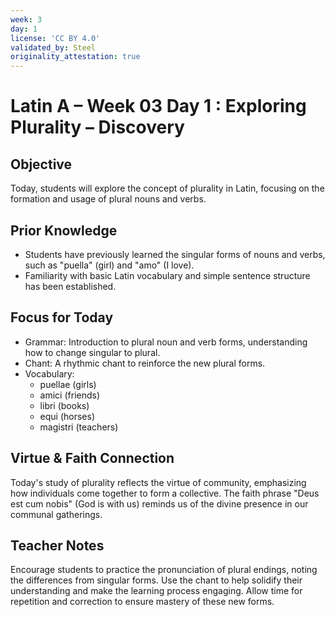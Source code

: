 ```yaml
---
week: 3
day: 1
license: 'CC BY 4.0'
validated_by: Steel
originality_attestation: true
---
```


# Latin A – Week 03 Day 1 : Exploring Plurality – Discovery

## Objective
Today, students will explore the concept of plurality in Latin, focusing on the formation and usage of plural nouns and verbs.

## Prior Knowledge
- Students have previously learned the singular forms of nouns and verbs, such as "puella" (girl) and "amo" (I love).
- Familiarity with basic Latin vocabulary and simple sentence structure has been established.

## Focus for Today
- Grammar: Introduction to plural noun and verb forms, understanding how to change singular to plural.
- Chant: A rhythmic chant to reinforce the new plural forms.
- Vocabulary: 
  - puellae (girls)
  - amici (friends)
  - libri (books)
  - equi (horses)
  - magistri (teachers)

## Virtue & Faith Connection
Today's study of plurality reflects the virtue of community, emphasizing how individuals come together to form a collective. The faith phrase "Deus est cum nobis" (God is with us) reminds us of the divine presence in our communal gatherings.

## Teacher Notes
Encourage students to practice the pronunciation of plural endings, noting the differences from singular forms. Use the chant to help solidify their understanding and make the learning process engaging. Allow time for repetition and correction to ensure mastery of these new forms.